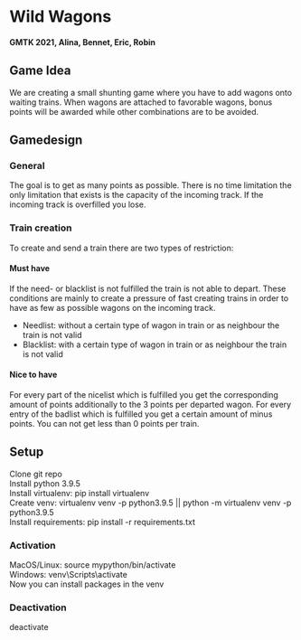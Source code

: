 # Wild Wagons
#### GMTK 2021, Alina, Bennet, Eric, Robin

## Game Idea
We are creating a small shunting game where you have to add wagons onto waiting trains.
When wagons are attached to favorable wagons, bonus points will be awarded while other combinations are to be avoided.

## Gamedesign
### General
The goal is to get as many points as possible. There is no time limitation the only limitation that exists is the capacity of the incoming track. If the incoming track is overfilled you lose.
### Train creation
To create and send a train there are two types of restriction:
#### Must have
If the need- or blacklist is not fulfilled the train is not able to depart. These conditions are mainly to create a pressure of fast creating trains in order to have as few as possible wagons on the incoming track.
- Needlist: without a certain type of wagon in train or as neighbour the train is not valid
- Blacklist: with a certain type of wagon in train or as neighbour the train is not valid
#### Nice to have
For every part of the nicelist which is fulfilled you get the corresponding amount of points additionally to the 3 points per  departed wagon. For every entry of the badlist which is fulfilled you get a certain amount of minus points. You can not get less than 0 points per train.

## Setup
Clone git repo <br>
Install python 3.9.5 <br>
Install virtualenv: pip install virtualenv <br>
Create venv: virtualenv venv -p python3.9.5 || python -m virtualenv venv -p python3.9.5 <br>
Install requirements: pip install -r requirements.txt <br>

### Activation
MacOS/Linux: source mypython/bin/activate <br>
Windows: venv\Scripts\activate <br>
Now you can install packages in the venv <br>

### Deactivation
deactivate